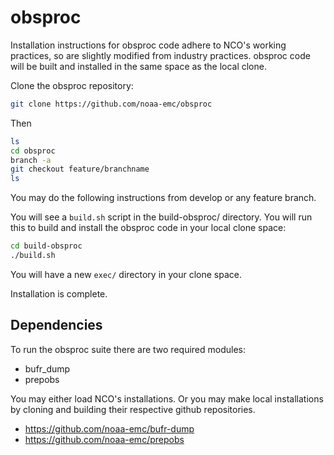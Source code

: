 # obsproc
Installation instructions for obsproc code adhere to NCO's working practices, so are slightly modified from industry practices. obsproc code will be built and installed in the same space as the local clone.

Clone the obsproc repository:
```bash
git clone https://github.com/noaa-emc/obsproc
```

Then
```bash
ls
cd obsproc
branch -a
git checkout feature/branchname
ls
```

You may do the following instructions from develop or any feature branch.

You will see a `build.sh` script in the build-obsproc/ directory. You will run this to build and install the obsproc code in your local clone space:
```bash
cd build-obsproc
./build.sh
```

You will have a new `exec/` directory in your clone space.

Installation is complete.

## Dependencies
To run the obsproc suite there are two required modules: <br />
- bufr_dump<br />
- prepobs<br />

You may either load NCO's installations. Or you may make local installations by cloning and building their respective github repositories.<br />
- https://github.com/noaa-emc/bufr-dump<br />
- https://github.com/noaa-emc/prepobs
